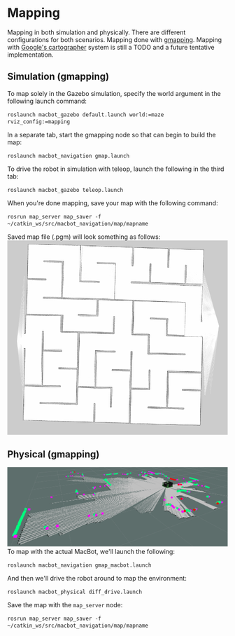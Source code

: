 # Mapping
Mapping in both simulation and physically. There are different configurations for both scenarios. Mapping done with [gmapping](http://wiki.ros.org/gmapping). Mapping with [Google's cartographer](http://wiki.ros.org/cartographer) system is still a TODO and a future tentative implementation. 

## Simulation (gmapping)
To map solely in the Gazebo simulation, specify the world argument in the following launch command:

```
roslaunch macbot_gazebo default.launch world:=maze rviz_config:=mapping
```

In a separate tab, start the gmapping node so that can begin to build the map:

```
roslaunch macbot_navigation gmap.launch
```

To drive the robot in simulation with teleop, launch the following in the third tab:

```
roslaunch macbot_gazebo teleop.launch
```

When you're done mapping, save your map with the following command:
```
rosrun map_server map_saver -f ~/catkin_ws/src/macbot_navigation/map/mapname
```

Saved map file (.pgm) will look something as follows:
![macbot_sim_gmap](images/sim_gmap.png)

## Physical (gmapping)
![macbot_gmap](images/mbot_gmap.png)
To map with the actual MacBot, we'll launch the following:

```
roslaunch macbot_navigation gmap_macbot.launch
```

And then we'll drive the robot around to map the environment:
```
roslaunch macbot_physical diff_drive.launch
```

Save the map with the `map_server` node:
```
rosrun map_server map_saver -f ~/catkin_ws/src/macbot_navigation/map/mapname
```


